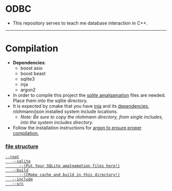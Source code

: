 # ODBC
- This repository serves to teach me database interaction in C++.
---
# Compilation
- **Dependencies**:
    - boost asio
    - boost beast
    - sqlite3 
    - inja
    - argon2
- In order to compile this project the <a href="https://www.sqlite.org/download.html">sqlite amalgamation</a> files are needed. Place them into the sqlite directory.
- It is expected by cmake that you have <a href="https://github.com/pantor/inja">inja</a> and its <a href="https://github.com/nlohmann/json/releases">dependencies</a>, nlohmann/json installed system include locations.
    - *Note: Be sure to copy the nlohmann directory, from single includes, into the system includes directory.*
- Follow the installation instructions for <a href="https://github.com/P-H-C/phc-winner-argon2">argon</argon> to ensure proper compilation.
### file structure
```
--root
   --sqlite
      --(Put Your SQLite amalgamation files here!)
   --build
      --(CMake cache and build in this directory!)
   --include
   --src
```
